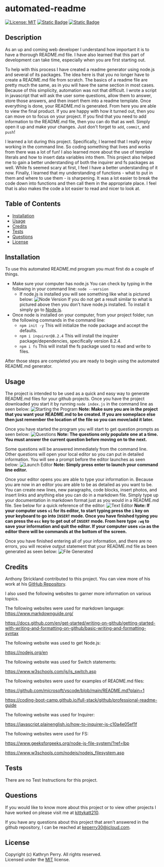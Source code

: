# automated-readme

  [![License: MIT](https://img.shields.io/badge/License-MIT-yellow.svg)](https://opensource.org/licenses/MIT)
  [![Static Badge](https://img.shields.io/badge/JavaScript-323330?logo=javascript&logoColor=F7DF1E)](https://developer.mozilla.org/en-US/docs/Web/JavaScript)
  [![Static Badge](https://img.shields.io/badge/Node.js-43853D?logo=node.js&logoColor=white)](https://nodejs.org/en)

  ## Description

  As an up and coming web developer I understand how important it is to have a thorough README.md file. I have also learned that this part of development can take time, especially when you are first starting out.

To help with this process I have created a readme generator using node.js and several of its packages. The idea here is that you no longer have to create a README.md file from scratch. The basics of a readme file are pretty much the same, as in you will have the same section in most cases. Because of this simplicity, automation was not that difficult. I wrote a script in javascript that will ask the user some questions, allow them to answer, store those answers, and then insert them into a readme template. Once everything is done, your README.md is generated. From here you are able to view the final product. If you are happy with how it turned out, then you can move on to focus on your project. If you find that you need to add information to the README.md file, then you can do that as well. Simply open it up and make your changes. Just don't forget to `add`, `commit`, and `push`!

I learned a lot during this project. Specifically, I learned that I really enjoy working in the command line. So coding something that lives and works from there was a lot of fun! I also learned more about the use of template literals and how to insert data variables into them. This project also helped me to gain a better understanding of both the inquirer and fs packages as well. While fs seemed scary at first, I feel I have a better understanding of it now. Finally, I learned that my understanding of functions - what to put in them and where to use them - is sharpening. It was a lot easier to break the code down into functions and then call them in the appropriate place. I feel that is also makes the code a lot easier to read and nicer to look at.


  ## Table of Contents

  - [Installation](#installation)
  - [Usage](#usage)
  - [Credits](#credits)
  - [Tests](#tests)
  - [Questions](#questions)
  - [License](#license)

  ## Installation

  To use this automated README.md program you must first do a couple of things.

- Make sure your computer has node.js You can check by typing in the following in your command line: `node --version`
	- If node.js is installed you will see something like what is pictured below:
	![Node Version](./assets/images/Node_Version.png)
	If you do not get a result similar to what is pictured above then you don't have node.js installed. To install it simply go to [Node.js](https://nodejs.org/en).
- Once node is installed on your computer, from your project folder, run the following commands in the command line:
	- `npm init -y` This will initialize the node package and accept the defaults.
	- `npm i inquirer@8.2.4` This will install the inquirer package/dependencies, specifically version 8.2.4.
	- `npm i fs` This will install the fs package used to read and write to files.

After those steps are completed you are ready to begin using the automated README.md generator.


  ## Usage

  The project is intended to be used as a quick and easy way to generate README.md files for your github projects. Once you have the project downloaded you start it by running `node index.js` in the command line as seen below:
![Starting the Program](./assets/images/00_InitiateProgram.png)
**Note: Make sure you are in the project that you want your README.md to be created. If you are someplace else then just remember the location of the file so you can move/add it later.**

Once you have started the program you will start to get question prompts as seen below:
![Questions](./assets/images/01_OpeningScreen.png)
**Note: The questions only populate one at a time. You must answer the current question before moving on to the next.**

Some questions will be answered immediately from the command line. Other questions will open your local editor so you can put in detailed information. You will see a prompt before the editor launches as seen below:
![Launch Editor](./assets/images/02_Input.png)
**Note: Simply press enter to launch your command line editor.**

Once your editor opens you are able to type your information in. Because you are now in an editor you are able to be as detailed as you want to be. You can create new lines, new paragraphs, code blocks, insert photos, and insert links and anything else you can do in a markdown file. Simply type up your documentation in markdown format just as you would in a README.md file. See below for a quick reference of the editor:
![Text Editor](./assets/images/03_TextEditor.png)
**Note: If your computer uses `vi` for its editor, to start typing press the `i` key on your keyboard to go into `INSERT` mode. Once you have finished typing you can press the `esc` key to get out of `INSERT` mode. From here type `:wq` to save your information and quit the editor. If your computer uses `vim` as the editor there will be commands at the bottom of the screen.**

Once you have finished entering all of your information, and there are no errors, you will receive output statement that your README.md file as been generated as seen below:
![File Generated](./assets/images/04_FinalScreen.png) 


  ## Credits

  Anthony Strickland contributed to this project. You can view more of his work at his [GitHub Repository](https://github.com/AnthonyStrickland?tab=repositories).

I also used the following websites to garner more information on various topics.  

The following websites were used for markdown language:  
https://www.markdownguide.org/  

https://docs.github.com/en/get-started/writing-on-github/getting-started-with-writing-and-formatting-on-github/basic-writing-and-formatting-syntax

The following website was used to get Node.js:

https://nodejs.org/en

The following website was used for Switch statements:

https://www.w3schools.com/js/js_switch.asp

The following websites were used for examples of README.md files:

https://github.com/microsoft/vscode/blob/main/README.md?plain=1  

https://coding-boot-camp.github.io/full-stack/github/professional-readme-guide

The following website was used for Inquirer:

https://javascript.plainenglish.io/how-to-inquirer-js-c10a4e05ef1f  

The following websites were used for FS:

https://www.geeksforgeeks.org/node-js-file-system/?ref=lbp

https://www.w3schools.com/nodejs/nodejs_filesystem.asp


  ## Tests

  There are no Test Instructions for this project.


  ## Questions

  If you would like to know more about this project or to view other projects I have worked on please visit me at [kittykatt210](https://github.com/kittykatt210).

  If you have any questions about this project that aren't answered in the github repository, I can be reached at keperry30@icloud.com.

  ## License
  Copyright (c) Kathryn Perry. All rights reserved.  
  Licensed under the [MIT](https://opensource.org/licenses/MIT) license.

